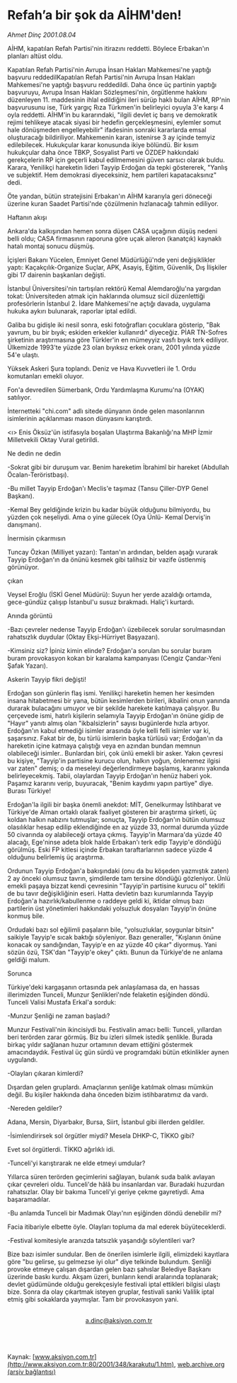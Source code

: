 # Refah’a bir şok da AİHM'den!

*Ahmet Dinç 2001.08.04*

<div>
 <p class="spot">
  AİHM, kapatılan Refah Partisi'nin itirazını reddetti. Böylece Erbakan'ın planları altüst oldu.
 </p>
 <p class="metin">
 </p>
 <p class="metin">
  Kapatılan Refah Partisi'nin Avrupa İnsan Hakları Mahkemesi'ne yaptığı başvuru reddedilKapatılan Refah Partisi'nin Avrupa İnsan Hakları Mahkemesi'ne yaptığı başvuru reddedildi. Daha önce üç partinin yaptığı başvuruyu, Avrupa İnsan Hakları Sözleşmesi'nin, örgütlenme hakkını düzenleyen 11. maddesinin ihlal edildiğini ileri sürüp haklı bulan AİHM, RP'nin başvurusunu ise, Türk yargıç Rıza Türkmen'in belirleyici oyuyla 3'e karşı 4 oyla reddetti. AİHM'in bu kararındaki, "ilgili devlet iç barış ve demokratik rejimi tehlikeye atacak siyasi bir hedefin gerçekleşmesini, eylemler somut hale dönüşmeden engelleyebilir" ifadesinin sonraki kararlarda emsal oluşturacağı bildiriliyor. Mahkemenin kararı, istenirse 3 ay içinde temyiz edilebilecek. Hukukçular karar konusunda ikiye bölündü. Bir kısım hukukçular daha önce TBKP, Sosyalist Parti ve ÖZDEP hakkındaki gerekçelerin RP için geçerli kabul edilmemesini güven sarsıcı olarak buldu. Karara, Yenilikçi hareketin lideri Tayyip Erdoğan da tepki göstererek, "Yanlış ve subjektif. Hem demokrasi diyeceksiniz, hem partileri kapatacaksınız" dedi.
 </p>
 <p class="metin">
  Öte yandan, bütün stratejisini Erbakan'ın AİHM kararıyla geri döneceği üzerine kuran Saadet Partisi'nde çözülmenin hızlanacağı tahmin ediliyor.
 </p>
 <p class="arabaslik">
  Haftanın akışı
 </p>
 <p class="metin">
  Ankara'da kalkışından hemen sonra düşen CASA uçağının düşüş nedeni belli oldu; CASA firmasının raporuna göre uçak aileron (kanatçık) kaynaklı hatalı montaj sonucu düşmüş.
 </p>
 <p class="metin">
  İçişleri Bakanı Yücelen, Emniyet Genel Müdürlüğü'nde yeni değişiklikler yaptı: Kaçakçılık-Organize Suçlar, APK, Asayiş, Eğitim, Güvenlik, Dış İlişkiler gibi 17 dairenin başkanları değişti.
 </p>
 <p class="metin">
  İstanbul Üniversitesi'nin tartışılan rektörü Kemal Alemdaroğlu'na yargıdan tokat: Üniversiteden atmak için haklarında olumsuz sicil düzenlettiği profesörlerin İstanbul 2. İdare Mahkemesi'ne açtığı davada, uygulama hukuka aykırı bulunarak, raporlar iptal edildi.
 </p>
 <p class="metin">
  Galiba bu gidişle iki nesil sonra, eski fotoğrafları çocuklara gösterip, "Bak yavrum, bu bir bıyık; eskiden erkekler kullanırdı" diyeceğiz. PİAR TN-Sofres şirketinin araştırmasına göre Türkler'in en mümeyyiz vasfı bıyık terk ediliyor. Ülkemizde 1993'te yüzde 23 olan bıyıksız erkek oranı, 2001 yılında yüzde 54'e ulaştı.
 </p>
 <p class="metin">
  Yüksek Askeri Şura toplandı. Deniz ve Hava Kuvvetleri ile 1. Ordu komutanları emekli oluyor.
 </p>
 <p class="metin">
  Fon'a devredilen Sümerbank, Ordu Yardımlaşma Kurumu'na (OYAK) satılıyor.
 </p>
 <p class="metin">
  İnternetteki "chi.com" adlı sitede dünyanın önde gelen masonlarının isimlerinin açıklanması mason dünyasını karıştırdı.
 </p>
 <p class="arabaslik">
  &lt;ı&gt;  Enis Öksüz'ün istifasıyla boşalan Ulaştırma Bakanlığı'na MHP İzmir Milletvekili Oktay Vural getirildi.
 </p>
 <p class="arabaslik">
  Ne dedin ne dedin
 </p>
 <p class="metin">
  -Sokrat gibi bir duruşum var. Benim hareketim İbrahimî bir hareket (Abdullah Öcalan-Teröristbaşı).
 </p>
 <p class="metin">
  -Bu millet Tayyip Erdoğan'ı Meclis'e taşımaz (Tansu Çiller-DYP Genel Başkanı).
 </p>
 <p class="arabaslik">
  -Kemal Bey geldiğinde krizin bu kadar büyük olduğunu bilmiyordu, bu yüzden çok neşeliydi. Ama  o yine gülecek (Oya Ünlü- Kemal Derviş'in danışmanı).
 </p>
 <p class="arabaslik">
  İnermisin çıkarmısın
 </p>
 <p class="metin">
  Tuncay Özkan (Milliyet yazarı): Tantan'ın ardından, belden aşağı vurarak Tayyip Erdoğan'ın da önünü kesmek gibi talihsiz bir vazife üstlenmiş görünüyor.
 </p>
 <p class="arabaslik">
  çıkan
 </p>
 <p class="metin">
  Veysel Eroğlu (İSKİ Genel Müdürü): Suyun her yerde azaldığı ortamda, gece-gündüz çalışıp İstanbul'u susuz bırakmadı. Haliç'i kurtardı.
 </p>
 <p class="arabaslik">
  Anında görüntü
 </p>
 <p class="metin">
  -Bazı çevreler nedense Tayyip Erdoğan'ı üzebilecek sorular sorulmasından rahatsızlık duydular (Oktay Ekşi-Hürriyet Başyazarı).
 </p>
 <p class="metin">
  -Kimsiniz siz? İpiniz kimin elinde? Erdoğan'a sorulan bu sorular buram buram provokasyon kokan bir karalama kampanyası (Cengiz Çandar-Yeni Şafak Yazarı).
 </p>
 <p class="arabaslik">
  Askerin Tayyip fikri değişti!
 </p>
 <p class="metin">
  Erdoğan son günlerin flaş ismi. Yenilikçi hareketin  hemen her kesimden insana hitabetmesi bir yana, bütün kesimlerden birileri, ikbalini onun yanında durarak bulacağını umuyor ve bir şekilde harekete katılmaya çalışıyor. Bu çerçevede ismi, hatırlı kişilerin selamıyla Tayyip Erdoğan'ın önüne gidip de "Hayır" yanıtı almış olan "ikbalsizlerin" sayısı bugünlerde hızla artıyor. Erdoğan'ın kabul etmediği isimler arasında öyle kelli felli isimler var ki, şaşarsınız. Fakat bir de, bu türlü isimlerin başka türlüsü var; Erdoğan'ın da hareketin içine katmaya çalıştığı veya en azından bundan memnun olabileceği isimler.. Bunlardan biri, çok ünlü emekli bir asker. Yakın çevresi bu kişiye, "Tayyip'in partisine kurucu olun, halkın yoğun, önlenemez  ilgisi var zaten" demiş; o da meseleyi değerlendirmeye başlamış, kararını yakında belirleyecekmiş. Tabii, olaylardan Tayyip Erdoğan'ın henüz haberi yok. Paşamız kararını verip, buyuracak, "Benim kaydımı yapın partiye" diye. Burası Türkiye!
 </p>
 <p class="metin">
  Erdoğan'la ilgili bir başka önemli anekdot: MİT, Genelkurmay İstihbarat ve Türkiye'de Alman ortaklı olarak faaliyet gösteren bir araştırma şirketi, üç koldan halkın nabzını tutmuşlar; sonuçta, Tayyip Erdoğan'ın bütün olumsuz olasılıklar hesap edilip eklendiğinde en az yüzde 33, normal durumda yüzde 50 civarında oy alabileceği ortaya çıkmış. Tayyip'in Marmara'da yüzde 40 alacağı, Ege'ninse adeta blok halde Erbakan'ı terk edip Tayyip'e döndüğü görülmüş. Eski FP kitlesi içinde Erbakan taraftarlarının sadece yüzde 4 olduğunu belirlemiş üç araştırma.
 </p>
 <p class="metin">
  Ordunun Tayyip Erdoğan'a bakışındaki (onu da bu köşeden yazmıştık zaten) 2 ay önceki olumsuz tavrın, şimdilerde tam tersine döndüğü gözleniyor. Ünlü emekli paşaya bizzat kendi çevresinin "Tayyip'in partisine kurucu ol" teklifi de bu tavır değişikliğinin eseri. Hatta devletin bazı kurumlarında Tayyip Erdoğan'a hazırlık/kabullenme o raddeye geldi ki,  iktidar olmuş bazı partilerin üst yönetimleri hakkındaki yolsuzluk dosyaları Tayyip'in önüne konmuş bile.
 </p>
 <p class="metin">
  Ordudaki bazı sol eğilimli paşaların bile, "yolsuzluklar, soygunlar bitsin" saikiyle Tayyip'e sıcak baktığı söyleniyor. Bazı generaller, "Kışlanın önüne konacak oy sandığından, Tayyip'e en az yüzde 40 çıkar" diyormuş. Yani sözün özü, TSK'dan "Tayyip'e okey" çıktı. Bunun da Türkiye'de ne anlama geldiği malum.
 </p>
 <p class="arabaslik">
  Sorunca
 </p>
 <p class="metin">
  Türkiye'deki kargaşanın ortasında pek anlaşılamasa da, en hassas illerimizden Tunceli, Munzur Şenlikleri'nde felaketin eşiğinden döndü. Tunceli Valisi Mustafa Erkal'a sorduk:
 </p>
 <p class="metin">
  -Munzur Şenliği ne zaman başladı?
 </p>
 <p class="metin">
  Munzur Festivali'nin ikincisiydi bu. Festivalin amacı belli: Tunceli, yıllardan beri terörden zarar görmüş. Biz bu izleri silmek istedik şenlikle. Burada birkaç yıldır sağlanan huzur ortamının devam ettiğini göstermek amacındaydık. Festival üç gün sürdü ve programdaki bütün etkinlikler aynen uygulandı.
 </p>
 <p class="metin">
  -Olayları çıkaran kimlerdi?
 </p>
 <p class="metin">
  Dışardan gelen gruplardı. Amaçlarının şenliğe katılmak olması mümkün değil. Bu kişiler hakkında daha önceden bizim istihbaratımız da vardı.
 </p>
 <p class="metin">
  -Nereden geldiler?
 </p>
 <p class="metin">
  Adana, Mersin, Diyarbakır, Bursa, Siirt, İstanbul gibi illerden geldiler.
 </p>
 <p class="metin">
  -İsimlendirirsek sol örgütler miydi? Mesela DHKP-C, TİKKO gibi?
 </p>
 <p class="metin">
  Evet sol örgütlerdi. TİKKO ağırlıklı idi.
 </p>
 <p class="metin">
  -Tunceli'yi karıştırarak ne elde etmeyi umdular?
 </p>
 <p class="metin">
  Yıllarca süren terörden geçimlerini sağlayan, bulanık suda balık avlayan çıkar çevreleri oldu. Tunceli'de hâlâ bu insanlardan var. Buradaki huzurdan rahatsızlar. Olay bir bakıma Tunceli'yi geriye çekme gayretiydi. Ama başaramadılar.
 </p>
 <p class="metin">
  -Bu anlamda Tunceli bir Madımak Olayı'nın eşiğinden döndü denebilir mi?
 </p>
 <p class="metin">
  Facia itibariyle elbette öyle. Olayları topluma da mal ederek büyüteceklerdi.
 </p>
 <p class="metin">
  -Festival komitesiyle aranızda tatsızlık yaşandığı söylentileri var?
 </p>
 <p class="metin">
  Bize bazı isimler sundular. Ben de önerilen isimlerle ilgili, elimizdeki kayıtlara göre "bu gelirse, şu gelmezse iyi olur" diye telkinde bulundum. Şenliği provoke etmeye çalışan dışardan gelen bazı şahıslar Belediye Başkanı üzerinde baskı kurdu. Akşam üzeri, bunların kendi aralarında toplanarak; devlet güdümünde olduğu gerekçesiyle festivali iptal ettikleri bilgisi ulaştı bize. Sonra da olay çıkartmak isteyen gruplar, festivali sanki Valilik iptal etmiş gibi sokaklarda yaymışlar. Tam bir provokasyon yani.
 </p>
 <br/>
 <center>
  <a class="anaorta" href="http://web.archive.org/web/20020225111217/mailto:a.dinç@aksiyon.com.tr">
   a.dinç@aksiyon.com.tr
  </a>
 </center>
 <br/>
 <br/>
 <br/>
</div>

Kaynak: [www.aksiyon.com.tr](http://www.aksiyon.com.tr:80/2001/348/karakutu/1.htm), [web.archive.org (arşiv bağlantısı)](http://web.archive.org/web/20020225111217/http://www.aksiyon.com.tr:80/2001/348/karakutu/1.htm)
